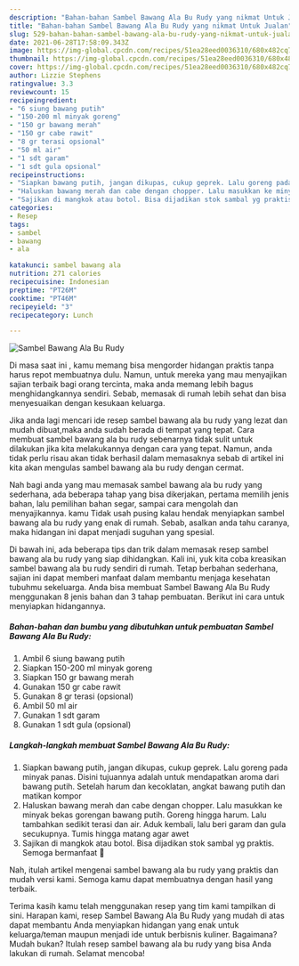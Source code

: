 ```yaml
---
description: "Bahan-bahan Sambel Bawang Ala Bu Rudy yang nikmat Untuk Jualan"
title: "Bahan-bahan Sambel Bawang Ala Bu Rudy yang nikmat Untuk Jualan"
slug: 529-bahan-bahan-sambel-bawang-ala-bu-rudy-yang-nikmat-untuk-jualan
date: 2021-06-28T17:58:09.343Z
image: https://img-global.cpcdn.com/recipes/51ea28eed0036310/680x482cq70/sambel-bawang-ala-bu-rudy-foto-resep-utama.jpg
thumbnail: https://img-global.cpcdn.com/recipes/51ea28eed0036310/680x482cq70/sambel-bawang-ala-bu-rudy-foto-resep-utama.jpg
cover: https://img-global.cpcdn.com/recipes/51ea28eed0036310/680x482cq70/sambel-bawang-ala-bu-rudy-foto-resep-utama.jpg
author: Lizzie Stephens
ratingvalue: 3.3
reviewcount: 15
recipeingredient:
- "6 siung bawang putih"
- "150-200 ml minyak goreng"
- "150 gr bawang merah"
- "150 gr cabe rawit"
- "8 gr terasi opsional"
- "50 ml air"
- "1 sdt garam"
- "1 sdt gula opsional"
recipeinstructions:
- "Siapkan bawang putih, jangan dikupas, cukup geprek. Lalu goreng pada minyak panas. Disini tujuannya adalah untuk mendapatkan aroma dari bawang putih. Setelah harum dan kecoklatan, angkat bawang putih dan matikan kompor"
- "Haluskan bawang merah dan cabe dengan chopper. Lalu masukkan ke minyak bekas gorengan bawang putih. Goreng hingga harum. Lalu tambahkan sedikit terasi dan air. Aduk kembali, lalu beri garam dan gula secukupnya. Tumis hingga matang agar awet"
- "Sajikan di mangkok atau botol. Bisa dijadikan stok sambal yg praktis. Semoga bermanfaat 💚"
categories:
- Resep
tags:
- sambel
- bawang
- ala

katakunci: sambel bawang ala 
nutrition: 271 calories
recipecuisine: Indonesian
preptime: "PT26M"
cooktime: "PT46M"
recipeyield: "3"
recipecategory: Lunch

---
```



![Sambel Bawang Ala Bu Rudy](https://img-global.cpcdn.com/recipes/51ea28eed0036310/680x482cq70/sambel-bawang-ala-bu-rudy-foto-resep-utama.jpg)

Di masa  saat ini , kamu memang bisa mengorder hidangan praktis tanpa harus repot membuatnya dulu. Namun, untuk mereka yang mau menyajikan sajian terbaik bagi orang tercinta, maka anda memang lebih bagus menghidangkannya sendiri. Sebab, memasak di rumah lebih sehat dan bisa menyesuaikan dengan kesukaan keluarga.

Jika anda lagi mencari ide resep sambel bawang ala bu rudy yang lezat dan mudah dibuat,maka anda sudah berada di tempat yang tepat. Cara membuat sambel bawang ala bu rudy  sebenarnya tidak sulit untuk dilakukan jika kita melakukannya dengan cara yang tepat. Namun, anda tidak perlu risau akan tidak berhasil dalam memasaknya 
sebab di artikel ini kita akan mengulas sambel bawang ala bu rudy dengan cermat.  



Nah bagi anda yang mau memasak sambel bawang ala bu rudy yang sederhana, ada beberapa tahap yang bisa dikerjakan, pertama memilih jenis bahan, lalu pemilihan bahan segar, sampai cara mengolah dan menyajikannya. kamu Tidak usah pusing kalau hendak menyiapkan sambel bawang ala bu rudy yang enak di rumah. Sebab, asalkan anda  tahu caranya, maka hidangan ini dapat menjadi suguhan yang spesial.

Di bawah ini, ada beberapa tips dan trik dalam memasak resep sambel bawang ala bu rudy yang siap dihidangkan. Kali ini, yuk kita coba kreasikan sambel bawang ala bu rudy sendiri di rumah. Tetap berbahan sederhana, sajian ini dapat memberi manfaat dalam membantu menjaga kesehatan tubuhmu sekeluarga. Anda bisa membuat Sambel Bawang Ala Bu Rudy menggunakan 8 jenis bahan dan 3 tahap pembuatan. Berikut ini cara untuk menyiapkan hidangannya.

<!--inarticleads1-->

##### Bahan-bahan dan bumbu yang dibutuhkan untuk pembuatan Sambel Bawang Ala Bu Rudy:

1. Ambil 6 siung bawang putih
1. Siapkan 150-200 ml minyak goreng
1. Siapkan 150 gr bawang merah
1. Gunakan 150 gr cabe rawit
1. Gunakan 8 gr terasi (opsional)
1. Ambil 50 ml air
1. Gunakan 1 sdt garam
1. Gunakan 1 sdt gula (opsional)




<!--inarticleads2-->

##### Langkah-langkah membuat Sambel Bawang Ala Bu Rudy:

1. Siapkan bawang putih, jangan dikupas, cukup geprek. Lalu goreng pada minyak panas. Disini tujuannya adalah untuk mendapatkan aroma dari bawang putih. Setelah harum dan kecoklatan, angkat bawang putih dan matikan kompor
1. Haluskan bawang merah dan cabe dengan chopper. Lalu masukkan ke minyak bekas gorengan bawang putih. Goreng hingga harum. Lalu tambahkan sedikit terasi dan air. Aduk kembali, lalu beri garam dan gula secukupnya. Tumis hingga matang agar awet
1. Sajikan di mangkok atau botol. Bisa dijadikan stok sambal yg praktis. Semoga bermanfaat 💚




Nah, itulah artikel mengenai  sambel bawang ala bu rudy  yang praktis dan mudah versi kami. Semoga kamu dapat membuatnya dengan hasil yang terbaik. 

Terima kasih kamu telah menggunakan resep yang tim kami tampilkan di sini. Harapan kami, resep  Sambel Bawang Ala Bu Rudy yang mudah di atas dapat membantu Anda menyiapkan hidangan yang enak untuk keluarga/teman maupun menjadi ide untuk berbisnis kuliner. Bagaimana? Mudah bukan? Itulah resep sambel bawang ala bu rudy yang bisa Anda lakukan di rumah. Selamat mencoba!

